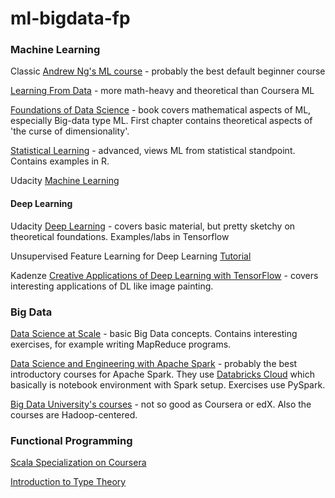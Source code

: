 # ml-bigdata-fp


### Machine Learning
Classic [Andrew Ng's ML course](https://www.coursera.org/learn/machine-learning) - probably the best default beginner course

[Learning From Data](https://www.edx.org/course/learning-data-introductory-machine-caltechx-cs1156x) - more math-heavy and theoretical than Coursera ML

[Foundations of Data Science](http://www.cs.cornell.edu/jeh/bookMay2015.pdf) - book covers mathematical aspects of ML, especially Big-data type ML. First chapter contains theoretical aspects of 'the curse of dimensionality'.

[Statistical Learning](https://lagunita.stanford.edu/courses/HumanitiesSciences/StatLearning/Winter2016/about) - advanced, views ML from statistical standpoint. Contains examples in R.

Udacity [Machine Learning](https://www.udacity.com/course/machine-learning--ud262)

#### Deep Learning
Udacity [Deep Learning](https://www.udacity.com/course/deep-learning--ud730) - covers basic material, but pretty sketchy on theoretical foundations. Examples/labs in Tensorflow

Unsupervised Feature Learning for Deep Learning [Tutorial](http://deeplearning.stanford.edu/tutorial/)

Kadenze [Creative Applications of Deep Learning with TensorFlow](https://www.kadenze.com/courses/creative-applications-of-deep-learning-with-tensorflow-i/info) - covers interesting applications of DL like image painting.


### Big Data

[Data Science at Scale](https://www.coursera.org/specializations/data-science) - basic Big Data concepts. Contains interesting exercises, for example writing MapReduce programs.

[Data Science and Engineering with Apache Spark](https://www.edx.org/xseries/data-science-engineering-apache-spark) - probably the best introductory courses for Apache Spark.
They use [Databricks Cloud](https://community.cloud.databricks.com/) which basically is notebook environment with Spark setup.
Exercises use PySpark.

[Big Data University's courses](https://bigdatauniversity.com/) - not so good as Coursera or edX. Also the courses are Hadoop-centered.


### Functional Programming

[Scala Specialization on Coursera](https://www.coursera.org/specializations/scala)

[Introduction to Type Theory](http://www.cs.ru.nl/~herman/onderwijs/provingwithCA/paper-lncs.pdf)
